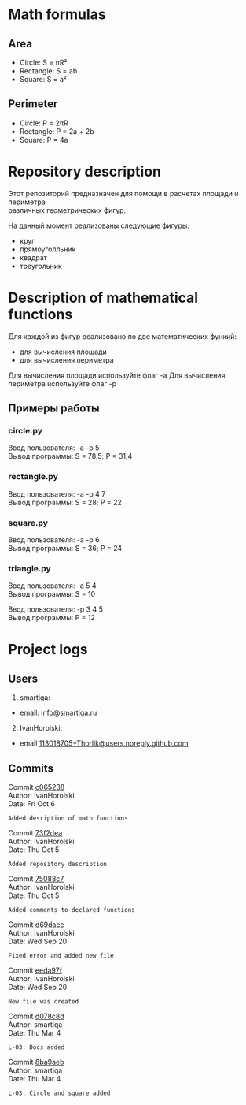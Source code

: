 # Math formulas
## Area
- Circle: S = πR²
- Rectangle: S = ab
- Square: S = a²

## Perimeter
- Circle: P = 2πR
- Rectangle: P = 2a + 2b
- Square: P = 4a

# Repository description
Этот репозиторий предназначен для помощи в расчетах площади и периметра  
различных геометрических фигур.

На данный момент реализованы следующие фигуры:
- круг  
- прямоуголльник
- квадрат
- треугольник

# Description of mathematical functions
Для каждой из фигур реализовано по две математических функий:

- для вычисления площади
- для вычисления периметра

Для вычисления площади используйте флаг -a
Для вычисления периметра используйте флаг -p

## Примеры работы
### circle.py
Ввод пользователя: -a -p 5  
Вывод программы: S = 78,5; P = 31,4

### rectangle.py
Ввод пользователя: -a -p 4 7  
Вывод программы: S = 28; P = 22

### square.py
Ввод пользователя: -a -p 6  
Вывод программы: S = 36; P = 24

### triangle.py
Ввод пользователя: -a 5 4  
Вывод программы: S = 10

Ввод пользователя: -p 3 4 5  
Вывод программы: P = 12

# Project logs
## Users

1. smartiqa:
- email: <info@smartiqa.ru>

2. IvanHorolski:
- email <113018705+Thorlik@users.noreply.github.com>

## Commits

Commit [c065238](https://github.com/Thorlik/geometric_lib/commit/c0652382f529c93e5f28ab9aed6ccca84cce1cfd)  
Author: IvanHorolski  
Date:   Fri Oct 6 

    Added desription of math functions

Commit [73f2dea](https://github.com/Thorlik/geometric_lib/commit/73f2dea3a1171f6bbed320700943c38855e88a1c)  
Author: IvanHorolski  
Date:   Thu Oct 5

    Added repository description

Commit [75088c7](https://github.com/Thorlik/geometric_lib/commit/75088c7ac7d4e3015c94fde9539a858df380feed)  
Author: IvanHorolski    
Date:   Thu Oct 5 

    Added comments to declared functions

Commit [d69daec](https://github.com/Thorlik/geometric_lib/commit/d69daecaa4585290013a83705a36cb9f48631853)  
Author: IvanHorolski  
Date:   Wed Sep 20 

    Fixed error and added new file

Commit [eeda97f](https://github.com/Thorlik/geometric_lib/commit/eeda97fd9cdbeadaa535c37eb9a8e4995d65dc2f)  
Author: IvanHorolski  
Date:   Wed Sep 20 

    New file was created

Commit [d078c8d](https://github.com/Thorlik/geometric_lib/commit/d078c8d9ee6155f3cb0e577d28d337b791de28e2)  
Author: smartiqa  
Date:   Thu Mar 4 

    L-03: Docs added

Commit [8ba9aeb](https://github.com/Thorlik/geometric_lib/commit/8ba9aeb3cea847b63a91ac378a2a6db758682460)  
Author: smartiqa  
Date:   Thu Mar 4 

    L-03: Circle and square added
